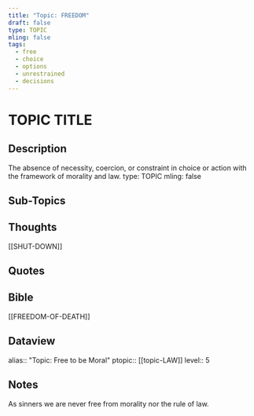 ```yaml
---
title: "Topic: FREEDOM"
draft: false
type: TOPIC
mling: false
tags:
  - free
  - choice
  - options
  - unrestrained
  - decisions
---
```

# TOPIC TITLE

## Description
The absence of necessity, coercion, or constraint in choice or action with the framework of morality and law.
type: TOPIC
mling: false

## Sub-Topics

## Thoughts
[[SHUT-DOWN]]

## Quotes

## Bible
[[FREEDOM-OF-DEATH]]

## Dataview
alias:: "Topic: Free to be Moral"
ptopic:: [[topic-LAW]]
level:: 5

## Notes
As sinners we are never free from morality nor the rule of law.

